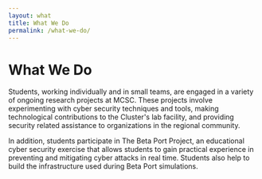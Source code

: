 ```yaml
---
layout: what
title: What We Do
permalink: /what-we-do/
---
```


<h1>What We Do</h1>

<p>Students, working individually and in small teams, are engaged in a variety of ongoing research projects at MCSC. These projects involve experimenting with cyber security techniques and tools, making technological contributions to the Cluster's lab facility, and providing security related assistance to organizations in the regional community.</p>

<p>In addition, students participate in The Beta Port Project, an educational cyber security exercise that allows students to gain practical experience in preventing and mitigating cyber attacks in real time. Students also help to build the infrastructure used during Beta Port simulations.</p>
